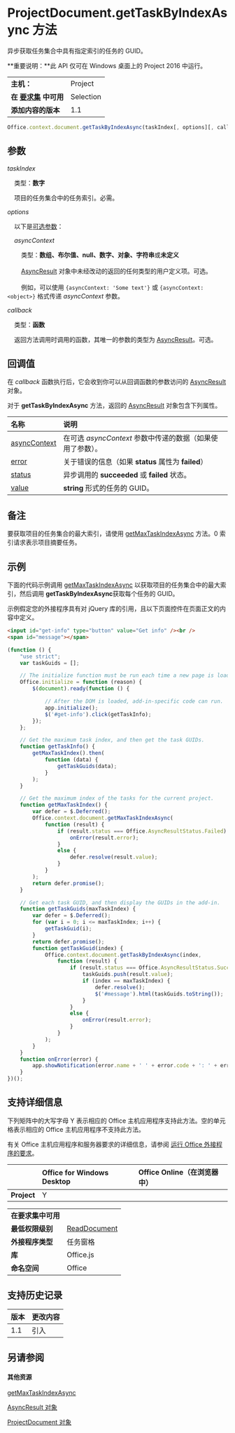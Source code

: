 

# <a name="projectdocument.gettaskbyindexasync-method"></a>ProjectDocument.getTaskByIndexAsync 方法
异步获取任务集合中具有指定索引的任务的 GUID。

**重要说明：**此 API 仅可在 Windows 桌面上的 Project 2016 中运行。

|||
|:-----|:-----|
|**主机：**|Project|
|**在 [要求集](../../docs/overview/specify-office-hosts-and-api-requirements.md) 中可用**|Selection|
|**添加内容的版本**|1.1|

```js
Office.context.document.getTaskByIndexAsync(taskIndex[, options][, callback]);
```


## <a name="parameters"></a>参数

_taskIndex_<br/>
&nbsp;&nbsp;&nbsp;&nbsp;类型：**数字**

&nbsp;&nbsp;&nbsp;&nbsp;项目的任务集合中的任务索引。必需。

    
_options_<br/>
&nbsp;&nbsp;&nbsp;&nbsp;以下是[可选参数](../../docs/develop/asynchronous-programming-in-office-add-ins.md#passing-optional-parameters-to-asynchronous-methods)：


&nbsp;&nbsp;&nbsp;&nbsp;_asyncContext_<br/>
&nbsp;&nbsp;&nbsp;&nbsp;&nbsp;&nbsp;&nbsp;&nbsp;类型：**数组、布尔值、null、数字、对象、字符串**或**未定义**<br/></br>&nbsp;&nbsp;&nbsp;&nbsp;&nbsp;&nbsp;&nbsp;&nbsp;[AsyncResult](../../reference/shared/asyncresult.md) 对象中未经改动的返回的任何类型的用户定义项。可选。</br></br>&nbsp;&nbsp;&nbsp;&nbsp;&nbsp;&nbsp;&nbsp;&nbsp;例如，可以使用 `{asyncContext: 'Some text'}` 或 `{asyncContext: <object>}` 格式传递 _asyncContext_ 参数。

_callback_<br/>
&nbsp;&nbsp;&nbsp;&nbsp;类型：**函数**

&nbsp;&nbsp;&nbsp;&nbsp;返回方法调用时调用的函数，其唯一的参数的类型为 [AsyncResult](../../reference/shared/asyncresult.md)。可选。


## <a name="callback-value"></a>回调值

在 _callback_ 函数执行后，它会收到你可以从回调函数的参数访问的 [AsyncResult](../../reference/shared/asyncresult.md) 对象。

对于 **getTaskByIndexAsync** 方法，返回的 [AsyncResult](../../reference/shared/asyncresult.md) 对象包含下列属性。


|**名称**|**说明**|
|:-----|:-----|
|[asyncContext](../../reference/shared/asyncresult.asynccontext.md)|在可选 _asyncContext_ 参数中传递的数据（如果使用了参数）。|
|[error](../../reference/shared/asyncresult.error.md)|关于错误的信息（如果 **status** 属性为 **failed**）|
|[status](../../reference/shared/asyncresult.status.md)|异步调用的 **succeeded** 或 **failed** 状态。|
|[value](../../reference/shared/asyncresult.value.md)|**string** 形式的任务的 GUID。|

## <a name="remarks"></a>备注

要获取项目的任务集合的最大索引，请使用 [getMaxTaskIndexAsync](../../reference/shared/projectdocument.getmaxtaskindexasync.md) 方法。0 索引请求表示项目摘要任务。


## <a name="example"></a>示例

下面的代码示例调用 [getMaxTaskIndexAsync](../../reference/shared/projectdocument.getmaxtaskindexasync.md) 以获取项目的任务集合中的最大索引，然后调用 **getTaskByIndexAsync**获取每个任务的 GUID。

示例假定您的外接程序具有对 jQuery 库的引用，且以下页面控件在页面正文的内容中定义。




```HTML
<input id="get-info" type="button" value="Get info" /><br />
<span id="message"></span>
```




```js
(function () {
    "use strict";
    var taskGuids = [];

    // The initialize function must be run each time a new page is loaded.
    Office.initialize = function (reason) {
        $(document).ready(function () {

            // After the DOM is loaded, add-in-specific code can run.
            app.initialize();
            $('#get-info').click(getTaskInfo);
        });
    };

    // Get the maximum task index, and then get the task GUIDs.
    function getTaskInfo() {
        getMaxTaskIndex().then(
            function (data) {
                getTaskGuids(data);
            }
        );
    }

    // Get the maximum index of the tasks for the current project.
    function getMaxTaskIndex() {
        var defer = $.Deferred();
        Office.context.document.getMaxTaskIndexAsync(
            function (result) {
                if (result.status === Office.AsyncResultStatus.Failed) {
                    onError(result.error);
                }
                else {
                    defer.resolve(result.value);
                }
            }
        );
        return defer.promise();
    }

    // Get each task GUID, and then display the GUIDs in the add-in.
    function getTaskGuids(maxTaskIndex) {
        var defer = $.Deferred();
        for (var i = 0; i <= maxTaskIndex; i++) {
            getTaskGuid(i);
        }
        return defer.promise();
        function getTaskGuid(index) {
            Office.context.document.getTaskByIndexAsync(index,
                function (result) {
                    if (result.status === Office.AsyncResultStatus.Succeeded) {
                        taskGuids.push(result.value);
                        if (index == maxTaskIndex) {
                            defer.resolve();
                            $('#message').html(taskGuids.toString());
                        }
                    }
                    else {
                        onError(result.error);
                    }
                }
            );
        }
    }
    function onError(error) {
        app.showNotification(error.name + ' ' + error.code + ': ' + error.message);
    }
})();
```


## <a name="support-details"></a>支持详细信息


下列矩阵中的大写字母 Y 表示相应的 Office 主机应用程序支持此方法。空的单元格表示相应的 Office 主机应用程序不支持此方法。

有关 Office 主机应用程序和服务器要求的详细信息，请参阅 [运行 Office 外接程序的要求](../../docs/overview/requirements-for-running-office-add-ins.md)。


||**Office for Windows Desktop**|**Office Online（在浏览器中）**|
|:-----|:-----|:-----|
|**Project**|Y||

|||
|:-----|:-----|
|**在要求集中可用**||
|**最低权限级别**|[ReadDocument](../../docs/develop/requesting-permissions-for-api-use-in-content-and-task-pane-add-ins.md)|
|**外接程序类型**|任务窗格|
|**库**|Office.js|
|**命名空间**|Office|

## <a name="support-history"></a>支持历史记录

|**版本**|**更改内容**|
|:-----|:-----|
|1.1|引入|

## <a name="see-also"></a>另请参阅



#### <a name="other-resources"></a>其他资源


[getMaxTaskIndexAsync](../../reference/shared/projectdocument.getmaxtaskindexasync.md)
[AsyncResult 对象](../../reference/shared/asyncresult.md)
[ProjectDocument 对象](../../reference/shared/projectdocument.projectdocument.md)
